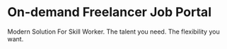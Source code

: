 # On-demand Freelancer Job Portal
Modern Solution For Skill Worker. The talent you need. The flexibility you want.
